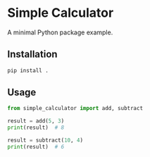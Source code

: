 # Simple Calculator

A minimal Python package example.

## Installation

```bash
pip install .
```

## Usage

```python
from simple_calculator import add, subtract

result = add(5, 3)
print(result)  # 8

result = subtract(10, 4)
print(result)  # 6
``` 